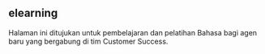 ## elearning

Halaman ini ditujukan untuk pembelajaran dan pelatihan Bahasa bagi agen baru yang bergabung di tim Customer Success.
